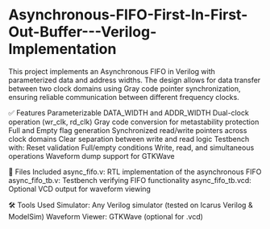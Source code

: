 # Asynchronous-FIFO-First-In-First-Out-Buffer---Verilog-Implementation
This project implements an Asynchronous FIFO in Verilog with parameterized data and address widths. 
The design allows for data transfer between two clock domains using Gray code pointer synchronization, ensuring reliable communication between different frequency clocks.



✅ Features
    Parameterizable DATA_WIDTH and ADDR_WIDTH
    Dual-clock operation (wr_clk, rd_clk)
    Gray code conversion for metastability protection
    Full and Empty flag generation
    Synchronized read/write pointers across clock domains
    Clear separation between write and read logic
    Testbench with:
    Reset validation
    Full/empty conditions
    Write, read, and simultaneous operations
    Waveform dump support for GTKWave

📁 Files Included
    async_fifo.v: RTL implementation of the asynchronous FIFO
    async_fifo_tb.v: Testbench verifying FIFO functionality
    async_fifo_tb.vcd: Optional VCD output for waveform viewing

🛠️ Tools Used
    Simulator: Any Verilog simulator (tested on Icarus Verilog & ModelSim)
    Waveform Viewer: GTKWave (optional for .vcd)
